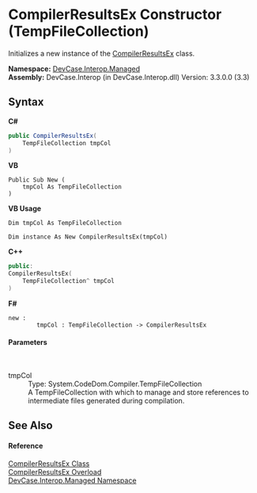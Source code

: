 # CompilerResultsEx Constructor (TempFileCollection)
 

Initializes a new instance of the <a href="T_DevCase_Interop_Managed_CompilerResultsEx">CompilerResultsEx</a> class.

**Namespace:**&nbsp;<a href="N_DevCase_Interop_Managed">DevCase.Interop.Managed</a><br />**Assembly:**&nbsp;DevCase.Interop (in DevCase.Interop.dll) Version: 3.3.0.0 (3.3)

## Syntax

**C#**<br />
``` C#
public CompilerResultsEx(
	TempFileCollection tmpCol
)
```

**VB**<br />
``` VB
Public Sub New ( 
	tmpCol As TempFileCollection
)
```

**VB Usage**<br />
``` VB Usage
Dim tmpCol As TempFileCollection

Dim instance As New CompilerResultsEx(tmpCol)
```

**C++**<br />
``` C++
public:
CompilerResultsEx(
	TempFileCollection^ tmpCol
)
```

**F#**<br />
``` F#
new : 
        tmpCol : TempFileCollection -> CompilerResultsEx
```


#### Parameters
&nbsp;<dl><dt>tmpCol</dt><dd>Type: System.CodeDom.Compiler.TempFileCollection<br />A TempFileCollection with which to manage and store references to intermediate files generated during compilation.</dd></dl>

## See Also


#### Reference
<a href="T_DevCase_Interop_Managed_CompilerResultsEx">CompilerResultsEx Class</a><br /><a href="Overload_DevCase_Interop_Managed_CompilerResultsEx__ctor">CompilerResultsEx Overload</a><br /><a href="N_DevCase_Interop_Managed">DevCase.Interop.Managed Namespace</a><br />